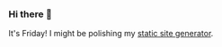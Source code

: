 ### Hi there :wave:

It's Friday! I might be polishing my [static site generator](https://github.com/bewuethr/pandoc-bash-blog).
